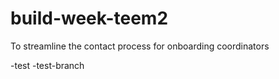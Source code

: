 # build-week-teem2
To streamline the contact process for onboarding coordinators

-test
-test-branch
